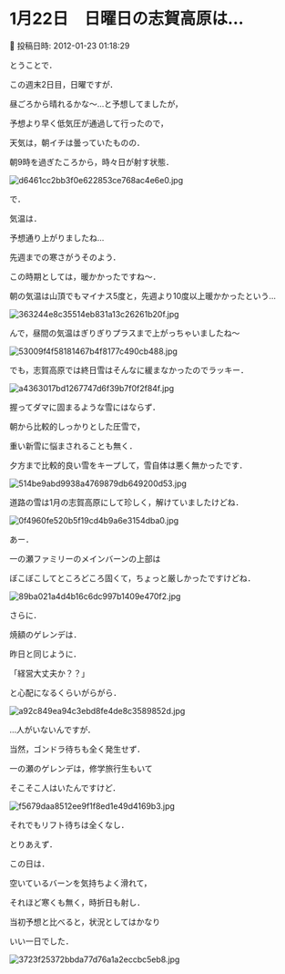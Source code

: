 # 1月22日　日曜日の志賀高原は…

📅 投稿日時: 2012-01-23 01:18:29

とうことで．


この週末2日目，日曜ですが．





昼ごろから晴れるかな～…と予想してましたが，


予想より早く低気圧が通過して行ったので，


天気は，朝イチは曇っていたものの．


朝9時を過ぎたころから，時々日が射す状態．




![d6461cc2bb3f0e622853ce768ac4e6e0.jpg](images/d6461cc2bb3f0e622853ce768ac4e6e0.jpg)







で．


気温は．


予想通り上がりましたね…


先週までの寒さがうそのよう．


この時期としては，暖かかったですね～．


朝の気温は山頂でもマイナス5度と，先週より10度以上暖かかったという…




![363244e8c35514eb831a13c26261b20f.jpg](images/363244e8c35514eb831a13c26261b20f.jpg)




んで，昼間の気温はぎりぎりプラスまで上がっちゃいましたね～




![53009f4f58181467b4f8177c490cb488.jpg](images/53009f4f58181467b4f8177c490cb488.jpg)







でも，志賀高原では終日雪はそんなに緩まなかったのでラッキー．




![a4363017bd1267747d6f39b7f0f2f84f.jpg](images/a4363017bd1267747d6f39b7f0f2f84f.jpg)




握ってダマに固まるような雪にはならず．


朝から比較的しっかりとした圧雪で，


重い新雪に悩まされることも無く．


夕方まで比較的良い雪をキープして，雪自体は悪く無かったです．




![514be9abd9938a4769879db649200d53.jpg](images/514be9abd9938a4769879db649200d53.jpg)




道路の雪は1月の志賀高原にして珍しく，解けていましたけどね．




![0f4960fe520b5f19cd4b9a6e3154dba0.jpg](images/0f4960fe520b5f19cd4b9a6e3154dba0.jpg)







あー．


一の瀬ファミリーのメインバーンの上部は


ぼこぼこしてところどころ固くて，ちょっと厳しかったですけどね．




![89ba021a4d4b16c6dc997b1409e470f2.jpg](images/89ba021a4d4b16c6dc997b1409e470f2.jpg)







さらに．


焼額のゲレンデは．


昨日と同じように．


「経営大丈夫か？？」


と心配になるくらいがらがら．




![a92c849ea94c3ebd8fe4de8c3589852d.jpg](images/a92c849ea94c3ebd8fe4de8c3589852d.jpg)




…人がいないんですが．


当然，ゴンドラ待ちも全く発生せず．





一の瀬のゲレンデは，修学旅行生もいて


そこそこ人はいたんですけど．




![f5679daa8512ee9f1f8ed1e49d4169b3.jpg](images/f5679daa8512ee9f1f8ed1e49d4169b3.jpg)




それでもリフト待ちは全くなし．





とりあえず．


この日は．


空いているバーンを気持ちよく滑れて，


それほど寒くも無く，時折日も射し．


当初予想と比べると，状況としてはかなり


いい一日でした．




![3723f25372bbda77d76a1a2eccbc5eb8.jpg](images/3723f25372bbda77d76a1a2eccbc5eb8.jpg)
